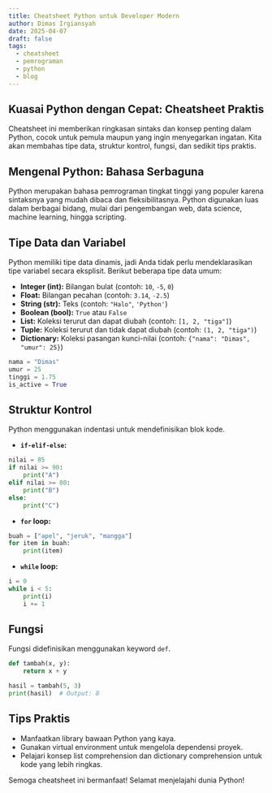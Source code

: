 ```yaml
---
title: Cheatsheet Python untuk Developer Modern
author: Dimas Irgiansyah
date: 2025-04-07
draft: false
tags:
  - cheatsheet
  - pemrograman
  - python
  - blog
---
```


## Kuasai Python dengan Cepat: Cheatsheet Praktis

Cheatsheet ini memberikan ringkasan sintaks dan konsep penting dalam Python, cocok untuk pemula maupun yang ingin menyegarkan ingatan.  Kita akan membahas tipe data, struktur kontrol, fungsi, dan sedikit tips praktis.

## Mengenal Python: Bahasa Serbaguna

Python merupakan bahasa pemrograman tingkat tinggi yang populer karena sintaksnya yang mudah dibaca dan fleksibilitasnya. Python digunakan luas dalam berbagai bidang, mulai dari pengembangan web, data science, machine learning, hingga scripting.

## Tipe Data dan Variabel

Python memiliki tipe data dinamis, jadi Anda tidak perlu mendeklarasikan tipe variabel secara eksplisit.  Berikut beberapa tipe data umum:

* **Integer (int):** Bilangan bulat (contoh: `10`, `-5`, `0`)
* **Float:** Bilangan pecahan (contoh: `3.14`, `-2.5`)
* **String (str):** Teks (contoh: `"Halo"`, `'Python'`)
* **Boolean (bool):** `True` atau `False`
* **List:** Koleksi terurut dan dapat diubah (contoh: `[1, 2, "tiga"]`)
* **Tuple:** Koleksi terurut dan tidak dapat diubah (contoh: `(1, 2, "tiga")`)
* **Dictionary:** Koleksi pasangan kunci-nilai (contoh: `{"nama": "Dimas", "umur": 25}`)

```python
nama = "Dimas"
umur = 25
tinggi = 1.75
is_active = True
```

## Struktur Kontrol

Python menggunakan indentasi untuk mendefinisikan blok kode.

* **`if-elif-else`:**

```python
nilai = 85
if nilai >= 90:
    print("A")
elif nilai >= 80:
    print("B")
else:
    print("C")
```

* **`for` loop:**

```python
buah = ["apel", "jeruk", "mangga"]
for item in buah:
    print(item)
```

* **`while` loop:**

```python
i = 0
while i < 5:
    print(i)
    i += 1
```


## Fungsi

Fungsi didefinisikan menggunakan keyword `def`.

```python
def tambah(x, y):
    return x + y

hasil = tambah(5, 3)
print(hasil)  # Output: 8
```

## Tips Praktis

* Manfaatkan library bawaan Python yang kaya.
* Gunakan virtual environment untuk mengelola dependensi proyek.
* Pelajari konsep list comprehension dan dictionary comprehension untuk kode yang lebih ringkas.

Semoga cheatsheet ini bermanfaat!  Selamat menjelajahi dunia Python!
